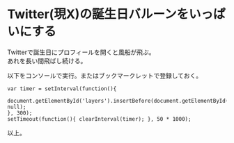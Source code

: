 # Twitter(現X)の誕生日バルーンをいっぱいにする

Twitterで誕生日にプロフィールを開くと風船が飛ぶ。  
あれを長い間飛ばし続ける。

以下をコンソールで実行。またはブックマークレットで登録しておく。

```
var timer = setInterval(function(){
	document.getElementById('layers').insertBefore(document.getElementById('layers').lastElementChild.cloneNode(true), null);
}, 300);
setTimeout(function(){ clearInterval(timer); }, 50 * 1000);
```

以上。
